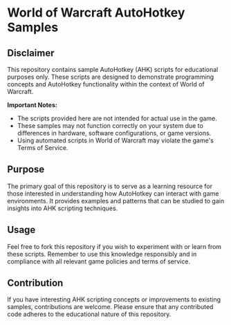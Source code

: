 # World of Warcraft AutoHotkey Samples

## Disclaimer

This repository contains sample AutoHotkey (AHK) scripts for educational purposes only. These scripts are designed to demonstrate programming concepts and AutoHotkey functionality within the context of World of Warcraft.

**Important Notes:**
- The scripts provided here are not intended for actual use in the game.
- These samples may not function correctly on your system due to differences in hardware, software configurations, or game versions.
- Using automated scripts in World of Warcraft may violate the game's Terms of Service.

## Purpose

The primary goal of this repository is to serve as a learning resource for those interested in understanding how AutoHotkey can interact with game environments. It provides examples and patterns that can be studied to gain insights into AHK scripting techniques.

## Usage

Feel free to fork this repository if you wish to experiment with or learn from these scripts. Remember to use this knowledge responsibly and in compliance with all relevant game policies and terms of service.

## Contribution

If you have interesting AHK scripting concepts or improvements to existing samples, contributions are welcome. Please ensure that any contributed code adheres to the educational nature of this repository.